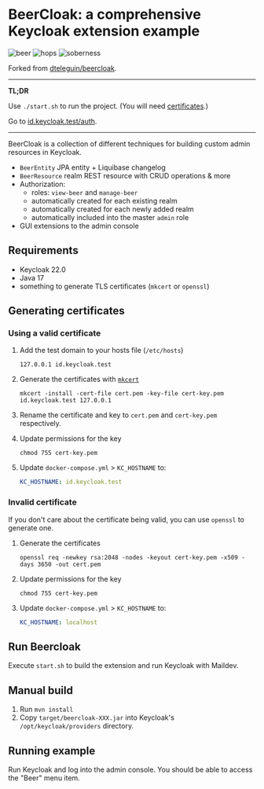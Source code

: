 # BeerCloak: a comprehensive Keycloak extension example

![beer](https://img.shields.io/badge/beer-flowing-green)
![hops](https://img.shields.io/badge/hops-100%25-green)
![soberness](https://img.shields.io/badge/soberness-none-red)

Forked from [dteleguin/beercloak](https://github.com/dteleguin/beercloak).

---
**TL;DR**

Use `./start.sh` to run the project. (You will need [certificates](#generating-certificates).)

Go to [id.keycloak.test/auth](https://id.keycloak.test/auth/).

---

BeerCloak is a collection of different techniques for building custom admin resources in Keycloak.

* `BeerEntity` JPA entity + Liquibase changelog
* `BeerResource` realm REST resource with CRUD operations & more
* Authorization:
  * roles: `view-beer` and `manage-beer`
  * automatically created for each existing realm
  * automatically created for each newly added realm
  * automatically included into the master `admin` role
* GUI extensions to the admin console

## Requirements

* Keycloak 22.0
* Java 17
* something to generate TLS certificates (`mkcert` or `openssl`)

## Generating certificates

### Using a valid certificate

1. Add the test domain to your hosts file (`/etc/hosts`)
   ```
   127.0.0.1 id.keycloak.test
   ```
   
2. Generate the certificates with [`mkcert`](https://github.com/FiloSottile/mkcert)
   ```
   mkcert -install -cert-file cert.pem -key-file cert-key.pem id.keycloak.test 127.0.0.1
   ```
   
3. Rename the certificate and key to `cert.pem` and `cert-key.pem` respectively.

4. Update permissions for the key
   ```
   chmod 755 cert-key.pem
   ```

5. Update `docker-compose.yml` > `KC_HOSTNAME` to:
   ```yaml
   KC_HOSTNAME: id.keycloak.test
   ```

### Invalid certificate

If you don't care about the certificate being valid, you can use `openssl` to generate one.

1. Generate the certificates
   ```
   openssl req -newkey rsa:2048 -nodes -keyout cert-key.pem -x509 -days 3650 -out cert.pem
   ```
   
2. Update permissions for the key
   ```￼
   chmod 755 cert-key.pem
   ```

3. Update `docker-compose.yml` > `KC_HOSTNAME` to:
   ```yaml
   KC_HOSTNAME: localhost
   ```

## Run Beercloak

Execute `start.sh` to build the extension and run Keycloak with Maildev.

## Manual build

1. Run `mvn install`
2. Copy `target/beercloak-XXX.jar` into Keycloak's `/opt/keycloak/providers` directory.

## Running example

Run Keycloak and log into the admin console. You should be able to access the "Beer" menu item.
